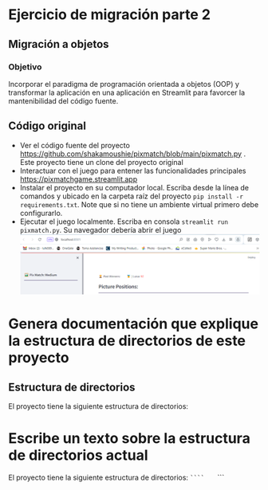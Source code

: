 # Ejercicio de migración parte 2
## Migración a objetos
### Objetivo
Incorporar el paradigma de programación orientada a objetos (OOP) y transformar la aplicación en una aplicación  en Streamlit 
para favorcer la mantenibilidad del código fuente.

## Código original
* Ver el código fuente del proyecto https://github.com/shakamoushie/pixmatch/blob/main/pixmatch.py . Este proyecto tiene un clone del proyecto original
* Interactuar con el juego para entener las funcionalidades principales https://pixmatchgame.streamlit.app
* Instalar el proyecto en su computador local. Escriba desde la línea de comandos y ubicado en la carpeta raíz del proyecto `pip install -r requirements.txt`. Note que si no tiene un ambiente virtual primero debe configurarlo. 
* Ejecutar el juego localmente. Escriba en consola `streamlit run pixmatch.py`. Su navegador debería abrir el juego
![img.png](docs/img/ejecucion.png)

# Genera documentación que explique la estructura de directorios de este proyecto
## Estructura de directorios
El proyecto tiene la siguiente estructura de directorios:

# Escribe un texto sobre la estructura de directorios actual
El proyecto tiene la siguiente estructura de directorios:
``` ````
``` ```
``` ```
``` ```
